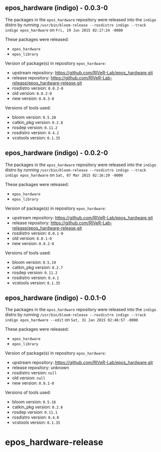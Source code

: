 ## epos_hardware (indigo) - 0.0.3-0

The packages in the `epos_hardware` repository were released into the `indigo` distro by running `/usr/bin/bloom-release --rosdistro indigo --track indigo epos_hardware` on `Fri, 19 Jun 2015 02:17:24 -0000`

These packages were released:
- `epos_hardware`
- `epos_library`

Version of package(s) in repository `epos_hardware`:
- upstream repository: https://github.com/RIVeR-Lab/epos_hardware.git
- release repository: https://github.com/RIVeR-Lab-release/epos_hardware-release.git
- rosdistro version: `0.0.2-0`
- old version: `0.0.2-0`
- new version: `0.0.3-0`

Versions of tools used:
- bloom version: `0.5.20`
- catkin_pkg version: `0.2.8`
- rosdep version: `0.11.2`
- rosdistro version: `0.4.2`
- vcstools version: `0.1.35`


## epos_hardware (indigo) - 0.0.2-0

The packages in the `epos_hardware` repository were released into the `indigo` distro by running `/usr/bin/bloom-release --rosdistro indigo --track indigo epos_hardware` on `Sat, 07 Mar 2015 02:16:29 -0000`

These packages were released:
- `epos_hardware`
- `epos_library`

Version of package(s) in repository `epos_hardware`:
- upstream repository: https://github.com/RIVeR-Lab/epos_hardware.git
- release repository: https://github.com/RIVeR-Lab-release/epos_hardware-release.git
- rosdistro version: `0.0.1-0`
- old version: `0.0.1-0`
- new version: `0.0.2-0`

Versions of tools used:
- bloom version: `0.5.19`
- catkin_pkg version: `0.2.7`
- rosdep version: `0.11.2`
- rosdistro version: `0.4.1`
- vcstools version: `0.1.35`


## epos_hardware (indigo) - 0.0.1-0

The packages in the `epos_hardware` repository were released into the `indigo` distro by running `/usr/bin/bloom-release --rosdistro indigo --track indigo epos_hardware --edit` on `Sat, 31 Jan 2015 02:46:57 -0000`

These packages were released:
- `epos_hardware`
- `epos_library`

Version of package(s) in repository `epos_hardware`:
- upstream repository: https://github.com/RIVeR-Lab/epos_hardware.git
- release repository: unknown
- rosdistro version: `null`
- old version: `null`
- new version: `0.0.1-0`

Versions of tools used:
- bloom version: `0.5.16`
- catkin_pkg version: `0.2.6`
- rosdep version: `0.11.1`
- rosdistro version: `0.4.0`
- vcstools version: `0.1.35`


# epos_hardware-release
